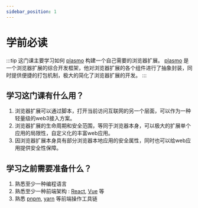```yaml
---
sidebar_position: 1
---
```


# 学前必读

:::tip
这门课主要学习如何 [plasmo](https://www.plasmo.com/) 构建一个自己需要的浏览器扩展。
[plasmo](https://www.plasmo.com/) 是一个浏览器扩展的综合开发框架，他对浏览器扩展的各个组件进行了抽象封装，同时提供便捷的打包机制，极大的简化了浏览器扩展的开发。
:::

## 学习这门课有什么用？

1. 浏览器扩展可以通过脚本，打开当前访问互联网的另一个层面，可以作为一种轻量级的web3接入方案。
2. 浏览器扩展的生命周期和安全范围，等同于浏览器本身，可以极大的扩展单个应用的局限性，自定义化的丰富web应用。
3. 因浏览器扩展本身具有部分浏览器本地应用的安全属性，同时也可以给web应用提供安全性保障。

## 学习之前需要准备什么？

1. 熟悉至少一种编程语言
2. 熟悉至少一种前端架构 : [React](https://react.dev/), [Vue](https://vuejs.org/guide/introduction.html) 等
3. 熟悉 [pnpm](https://pnpm.io/), [yarn](https://yarnpkg.com/cli)  等前端操作工具链
